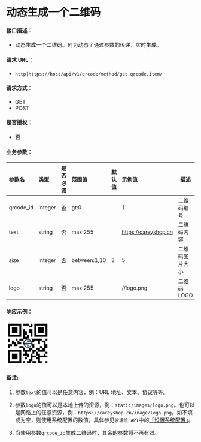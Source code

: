 # 动态生成一个二维码

#### 接口描述：
- 动态生成一个二维码。何为动态？通过参数的传递，实时生成。

#### 请求 URL：
- `http|https://host/api/v1/qrcode/method/get.qrcode.item/`

#### 请求方式：
- GET
- POST

#### 是否授权：
- 否

#### 业务参数：
|参数名|类型|是否必须|范围值|默认值|示例值|描述|
|:----|:---|:---:|:-----|:-----|:-----|-----|
|qrcode_id |integer |否 |gt:0 | |1 |二维码编号 |
|text |string |否 |max:255 | |https://careyshop.cn |二维码内容 |
|size |integer |否 |between:1,10 |3 |5 |二维码图片大小 |
|logo |string |否 |max:255 | |//logo.png |二维码LOGO |

#### 响应示例：
![](../image/attach_153249bab5b38bb4.png)

#### 备注:
1. 参数`text`的值可以是任意内容，例：URL 地址、文本、协议等等。

2. 参数`logo`的值可以是本地上传的资源，例：`static/images/logo.png`。也可以是网络上的任意资源，例：`https://careyshop.cn/image/logo.png`。如不填或为空，则使用系统配置的数值，具体参见`管理组 API`中的[「设置系统配置」](/api/admin/setting/system/set.system.list.md "「设置系统配置」")。

3. 当使用参数`qrcode_id`生成二维码时，其余的参数将不再有效。

